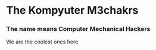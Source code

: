  # The Kompyuter M3chakrs
### The name means Computer Mechanical Hackers
 We are the coolest ones here
